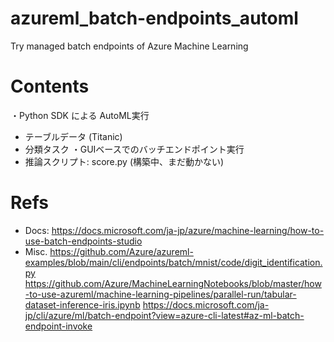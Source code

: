 # azureml_batch-endpoints_automl
Try managed batch endpoints of Azure Machine Learning

# Contents
・Python SDK による AutoML実行
- テーブルデータ (Titanic)
- 分類タスク
・GUIベースでのバッチエンドポイント実行
- 推論スクリプト: score.py (構築中、まだ動かない)

# Refs
- Docs: https://docs.microsoft.com/ja-jp/azure/machine-learning/how-to-use-batch-endpoints-studio
- Misc.
https://github.com/Azure/azureml-examples/blob/main/cli/endpoints/batch/mnist/code/digit_identification.py
https://github.com/Azure/MachineLearningNotebooks/blob/master/how-to-use-azureml/machine-learning-pipelines/parallel-run/tabular-dataset-inference-iris.ipynb
https://docs.microsoft.com/ja-jp/cli/azure/ml/batch-endpoint?view=azure-cli-latest#az-ml-batch-endpoint-invoke

